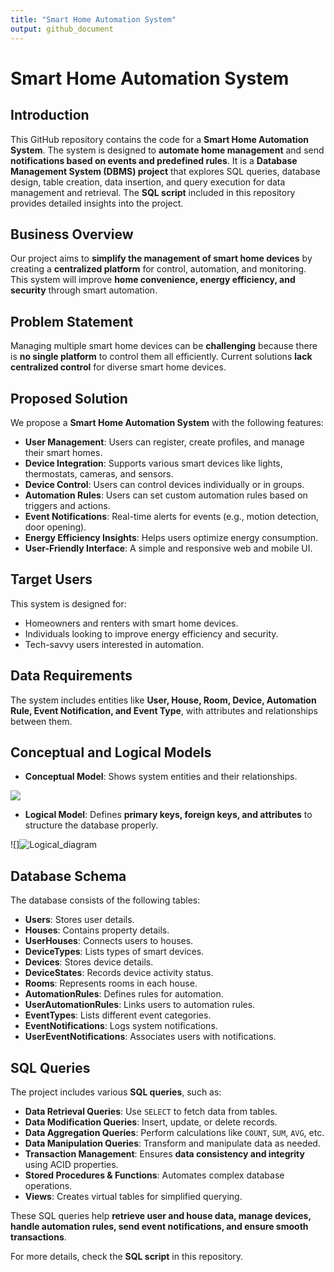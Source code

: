 ```yaml
---
title: "Smart Home Automation System"
output: github_document
---
```


# Smart Home Automation System  

## Introduction  
This GitHub repository contains the code for a **Smart Home Automation System**. The system is designed to **automate home management** and send **notifications based on events and predefined rules**. It is a **Database Management System (DBMS) project** that explores SQL queries, database design, table creation, data insertion, and query execution for data management and retrieval. The **SQL script** included in this repository provides detailed insights into the project.  

## Business Overview  
Our project aims to **simplify the management of smart home devices** by creating a **centralized platform** for control, automation, and monitoring. This system will improve **home convenience, energy efficiency, and security** through smart automation.  

## Problem Statement  
Managing multiple smart home devices can be **challenging** because there is **no single platform** to control them all efficiently. Current solutions **lack centralized control** for diverse smart home devices.  

## Proposed Solution  
We propose a **Smart Home Automation System** with the following features:  
- **User Management**: Users can register, create profiles, and manage their smart homes.  
- **Device Integration**: Supports various smart devices like lights, thermostats, cameras, and sensors.  
- **Device Control**: Users can control devices individually or in groups.  
- **Automation Rules**: Users can set custom automation rules based on triggers and actions.  
- **Event Notifications**: Real-time alerts for events (e.g., motion detection, door opening).  
- **Energy Efficiency Insights**: Helps users optimize energy consumption.  
- **User-Friendly Interface**: A simple and responsive web and mobile UI.  

## Target Users  
This system is designed for:  
- Homeowners and renters with smart home devices.  
- Individuals looking to improve energy efficiency and security.  
- Tech-savvy users interested in automation.  

## Data Requirements  
The system includes entities like **User, House, Room, Device, Automation Rule, Event Notification, and Event Type**, with attributes and relationships between them.  

## Conceptual and Logical Models  
- **Conceptual Model**: Shows system entities and their relationships.  

![](![Conceptual_diagram](https://github.com/user-attachments/assets/3589397f-54d9-4dd0-83ed-1e334e7f67ed)
)

- **Logical Model**: Defines **primary keys, foreign keys, and attributes** to structure the database properly.  

![]![Logical_diagram](https://github.com/user-attachments/assets/85193bd1-6044-4f0c-8574-d8629737351c)
 

## Database Schema  
The database consists of the following tables:  
- **Users**: Stores user details.  
- **Houses**: Contains property details.  
- **UserHouses**: Connects users to houses.  
- **DeviceTypes**: Lists types of smart devices.  
- **Devices**: Stores device details.  
- **DeviceStates**: Records device activity status.  
- **Rooms**: Represents rooms in each house.  
- **AutomationRules**: Defines rules for automation.  
- **UserAutomationRules**: Links users to automation rules.  
- **EventTypes**: Lists different event categories.  
- **EventNotifications**: Logs system notifications.  
- **UserEventNotifications**: Associates users with notifications.  


## SQL Queries  
The project includes various **SQL queries**, such as:  
- **Data Retrieval Queries**: Use `SELECT` to fetch data from tables.  
- **Data Modification Queries**: Insert, update, or delete records.  
- **Data Aggregation Queries**: Perform calculations like `COUNT`, `SUM`, `AVG`, etc.  
- **Data Manipulation Queries**: Transform and manipulate data as needed.  
- **Transaction Management**: Ensures **data consistency and integrity** using ACID properties.  
- **Stored Procedures & Functions**: Automates complex database operations.  
- **Views**: Creates virtual tables for simplified querying.  

These SQL queries help **retrieve user and house data, manage devices, handle automation rules, send event notifications, and ensure smooth transactions**.  

For more details, check the **SQL script** in this repository.
